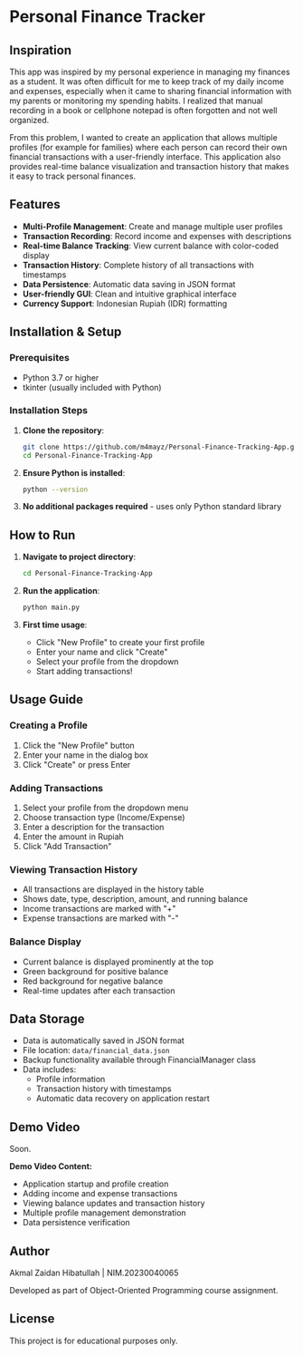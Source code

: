 # Personal Finance Tracker

## Inspiration

This app was inspired by my personal experience in managing my finances as a student. It was often difficult for me to keep track of my daily income and expenses, especially when it came to sharing financial information with my parents or monitoring my spending habits. I realized that manual recording in a book or cellphone notepad is often forgotten and not well organized.

From this problem, I wanted to create an application that allows multiple profiles (for example for families) where each person can record their own financial transactions with a user-friendly interface. This application also provides real-time balance visualization and transaction history that makes it easy to track personal finances.

## Features

-   **Multi-Profile Management**: Create and manage multiple user profiles
-   **Transaction Recording**: Record income and expenses with descriptions
-   **Real-time Balance Tracking**: View current balance with color-coded display
-   **Transaction History**: Complete history of all transactions with timestamps
-   **Data Persistence**: Automatic data saving in JSON format
-   **User-friendly GUI**: Clean and intuitive graphical interface
-   **Currency Support**: Indonesian Rupiah (IDR) formatting

## Installation & Setup

### Prerequisites

-   Python 3.7 or higher
-   tkinter (usually included with Python)

### Installation Steps

1. **Clone the repository**:

    ```bash
    git clone https://github.com/m4mayz/Personal-Finance-Tracking-App.git
    cd Personal-Finance-Tracking-App
    ```

2. **Ensure Python is installed**:

    ```bash
    python --version
    ```

3. **No additional packages required** - uses only Python standard library

## How to Run

1. **Navigate to project directory**:

    ```bash
    cd Personal-Finance-Tracking-App
    ```

2. **Run the application**:

    ```bash
    python main.py
    ```

3. **First time usage**:
    - Click "New Profile" to create your first profile
    - Enter your name and click "Create"
    - Select your profile from the dropdown
    - Start adding transactions!

## Usage Guide

### Creating a Profile

1. Click the "New Profile" button
2. Enter your name in the dialog box
3. Click "Create" or press Enter

### Adding Transactions

1. Select your profile from the dropdown menu
2. Choose transaction type (Income/Expense)
3. Enter a description for the transaction
4. Enter the amount in Rupiah
5. Click "Add Transaction"

### Viewing Transaction History

-   All transactions are displayed in the history table
-   Shows date, type, description, amount, and running balance
-   Income transactions are marked with "+"
-   Expense transactions are marked with "-"

### Balance Display

-   Current balance is displayed prominently at the top
-   Green background for positive balance
-   Red background for negative balance
-   Real-time updates after each transaction

## Data Storage

-   Data is automatically saved in JSON format
-   File location: `data/financial_data.json`
-   Backup functionality available through FinancialManager class
-   Data includes:
    -   Profile information
    -   Transaction history with timestamps
    -   Automatic data recovery on application restart

## Demo Video

Soon.

**Demo Video Content:**

-   Application startup and profile creation
-   Adding income and expense transactions
-   Viewing balance updates and transaction history
-   Multiple profile management demonstration
-   Data persistence verification

## Author

Akmal Zaidan Hibatullah | NIM.20230040065

Developed as part of Object-Oriented Programming course assignment.

## License

This project is for educational purposes only.
